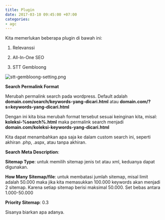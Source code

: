 ```yaml
---
title: Plugin
date: 2017-03-10 09:45:00 +07:00
categories:
- agc
---
```


Kita memerlukan beberapa plugin di bawah ini:

1. Relevanssi

2. All-In-One SEO

3. STT Gembloong

![stt-gembloong-setting.png](/uploads/stt-gembloong-setting.png)

**Search Permalink Format**

Merubah permalink search pada wordpress. Default adalah **domain.com/search/keywords-yang-dicari.html** atau **domain.com/?s=keywords-yang-dicari.html**

Dengan ini kita bisa merubah format tersebut sesuai keinginan kita, misal: **koleksi-%search%.html** maka permalink search menjadi **domain.com/koleksi-keywords-yang-dicari.html**

Kita dapat menambahkan apa saja ke dalam custom search ini, seperti akhiran .php, .aspx, atau tanpa akhiran.

**Search Meta Description**:

**Sitemap Type**: untuk memilih sitemap jenis txt atau xml, keduanya dapat digunakan.

**How Many Sitemap/file**: untuk membatasi jumlah sitemap, misal limit adalah 50.000 maka jika kita memasukkan 100.000 keywords akan menjadi 2 sitemap. Karena setiap sitemap berisi maksimal 50.000. Set bebas antara 1.000-50.000

**Priority Sitemap**: 0.3

Sisanya biarkan apa adanya.